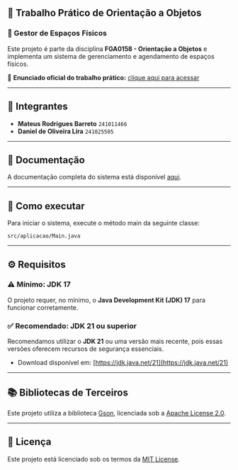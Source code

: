 ## 🧠 Trabalho Prático de Orientação a Objetos
### 💼 Gestor de Espaços Físicos

Este projeto é parte da disciplina **FGA0158 - Orientação a Objetos** e implementa um sistema de gerenciamento e agendamento de espaços físicos.

🔗 **Enunciado oficial do trabalho prático:** [clique aqui para acessar](https://github.com/andrelanna/fga0158/blob/b8af45673ddf655f8d9e828564b3e83929c2b3f7/trabalhoPratico/README.md)

---

## 👥 Integrantes

- **Mateus Rodrigues Barreto** `241011466`
- **Daniel de Oliveira Lira** `241025505`

---

## 📖 Documentação

A documentação completa do sistema está disponível [aqui](https://github.com/Dandicalira/gestor-de-espacos/blob/main/Documentacao).

---

## 🚀 Como executar

Para iniciar o sistema, execute o método main da seguinte classe:

`src/aplicacao/Main.java`

---


## ⚙️ Requisitos

### ⚠️ Mínimo: **JDK 17**
O projeto requer, no mínimo, o **Java Development Kit (JDK) 17** para funcionar corretamente.

### ✅ Recomendado: **JDK 21** ou superior
Recomendamos utilizar o **JDK 21** ou uma versão mais recente, pois essas versões oferecem recursos de segurança essenciais.
- Download disponível em: [https://jdk.java.net/21](https://jdk.java.net/21)

---

## 📚 Bibliotecas de Terceiros

Este projeto utiliza a biblioteca [Gson](https://github.com/google/gson), licenciada sob a [Apache License 2.0](https://www.apache.org/licenses/LICENSE-2.0).

---

## 📄 Licença

Este projeto está licenciado sob os termos da [MIT License](https://opensource.org/licenses/MIT).
